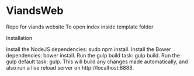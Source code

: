 # ViandsWeb
Repo for viands website
To open index inside template folder

Installation

Install the NodeJS dependencies: sudo npm install.
Install the Bower dependencies: bower install.
Run the gulp build task: gulp build.
Run the gulp default task: gulp. This will build any changes made automatically, and also run a live reload server on http://localhost:8888.
